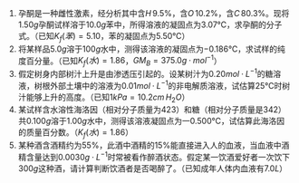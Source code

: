 1. 孕酮是一种雌性激素，经分析其中含$H\,9.5\%$，含$O\,10.2\%$，含$C\,80.3\%$。现将$1.50g$孕酮试样溶于$10.0g$苯中，所得溶液的凝固点为$3.07℃$，求孕酮的分子式。（已知$K_f(苯)=5.10$，苯的凝固点为$5.50℃$）
2. 将某样品$5.0g$溶于$100g$水中，测得该溶液的凝固点为$-0.186℃$，求试样的纯度百分量。（已知$K_f(水)=1.86$，$GM_B=375.0g·mol^{-1}$）
3. 假定树身内部树汁上升是由渗透压引起的。设某树汁为$0.20mol·L^{-1}$的糖溶液，树根外部土壤中的溶液为$0.01mol·L^{-1}$的非电解质溶液，试估算$25℃$时树汁能够上升的高度。（已知$1kPa=10.2cm\,H_2O$）
4. 某试样含水溶性海洛因（相对分子质量为$423$）和糖（相对分子质量是$342$）共$0.100g$溶于$1.00g$水中，测得该溶液凝固点为一$0.500℃$，试估算此海洛因的质量百分数。（$K_f(水)=1.86$）
5. 某种酒含酒精约为$55\%$，此酒中酒精的$15\%$能直接进入人的血液，当血液中酒精含量达到$0.0030g·L^{-1}$时常被看作醉酒状态。假定某一饮酒爱好者一次饮下$300g$这种酒，请计算判断饮酒者是否喝醉了。（已知成年人体内血液有$7.0L$）